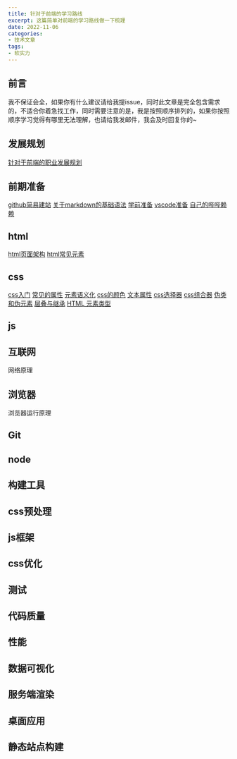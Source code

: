 ```yaml
---
title: 针对于前端的学习路线
excerpt: 这篇简单对前端的学习路线做一下梳理
date: 2022-11-06
categories:
- 技术文章
tags:
- 软实力
---
```


## 前言
我不保证会全，如果你有什么建议请给我提issue，同时此文章是完全包含需求的，不适合你着急找工作，同时需要注意的是，我是按照顺序排列的，如果你按照顺序学习觉得有哪里无法理解，也请给我发邮件，我会及时回复你的~

## 发展规划
[针对于前端的职业发展规划](https://shuangxunian.github.io/2022/11/06/22110602/)

## 前期准备
[github简易建站](https://shuangxunian.github.io/2022/12/24/22122401/)
[关于markdown的基础语法](https://shuangxunian.github.io/2022/12/29/22122901/)
[学前准备](https://shuangxunian.github.io/2022/12/02/22120201/)
[vscode准备](https://shuangxunian.github.io/2022/12/02/22120202/)
[自己的哔哔赖赖](https://shuangxunian.github.io/2023/02/24/23022401/)

## html
[html页面架构](https://shuangxunian.github.io/2023/01/29/23012901/)
[html常见元素](https://shuangxunian.github.io/2023/01/29/23012902/)

## css
[css入门](https://shuangxunian.github.io/2023/01/31/23013101/)
[常见的属性](https://shuangxunian.github.io/2023/01/31/23013102/)
[元素语义化](https://shuangxunian.github.io/2023/01/30/23013001/)
[css的颜色](https://shuangxunian.github.io/2023/02/01/23020101/)
[文本属性](https://shuangxunian.github.io/2023/02/02/23020201/)
[css选择器](https://shuangxunian.github.io/2023/02/03/23020301/)
[css组合器](https://shuangxunian.github.io/2023/02/03/23020302/)
[伪类和伪元素](https://shuangxunian.github.io/2023/02/06/23020601/)
[层叠与继承](https://shuangxunian.github.io/2023/02/09/23020902/)
[HTML 元素类型](https://shuangxunian.github.io/2023/11/23/23112300/)
[]()
[]()
[]()
[]()
[]()
[]()
[]()

## js

## 互联网
网络原理

## 浏览器
浏览器运行原理

## Git

## node

## 构建工具

## css预处理

## js框架

## css优化

## 测试

## 代码质量

## 性能

## 数据可视化

## 服务端渲染

## 桌面应用

## 静态站点构建



